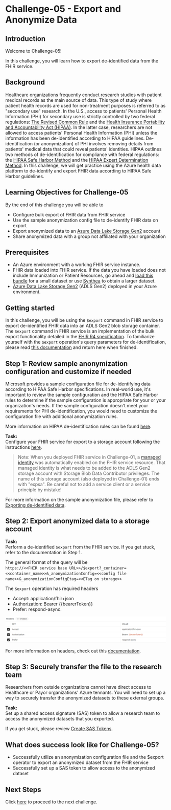 # Challenge-05 - Export and Anonymize Data
## Introduction

Welcome to Challenge-05!

In this challenge, you will learn how to export de-identified data from the FHIR service.

## Background

Healthcare organizations frequently conduct research studies with patient medical records as the main source of data. This type of study where patient health records are used for non-treatment purposes is referred to as "secondary use" research. In the U.S., access to patients' Personal Health Information (PHI) for secondary use is strictly controlled by two federal regulations: [The Revised Common Rule](https://www.hhs.gov/ohrp/regulations-and-policy/regulations/finalized-revisions-common-rule/index.html) and the [Health Insurance Portability and Accountability Act (HIPAA)](https://www.cdc.gov/phlp/publications/topic/hipaa.html#:~:text=The%20Health%20Insurance%20Portability%20and,the%20patient's%20consent%20or%20knowledge.). In the latter case, researchers are not allowed to access patients' Personal Health Information (PHI) unless the information has been de-identified according to HIPAA guidelines. De-identification (or anonymization) of PHI involves removing details from patients' medical data that could reveal patients' identities. HIPAA outlines two methods of de-identification for compliance with federal regulations: the [HIPAA Safe Harbor Method](https://www.hhs.gov/hipaa/for-professionals/privacy/special-topics/de-identification/index.html#safeharborguidance) and the [HIPAA Expert Determination Method](https://www.hhs.gov/hipaa/for-professionals/privacy/special-topics/de-identification/index.html#guidancedetermination). In this challenge, we will get practice using the Azure health data platform to de-identify and export FHIR data according to HIPAA Safe Harbor guidelines.

## Learning Objectives for Challenge-05
By the end of this challenge you will be able to
* Configure bulk export of FHIR data from FHIR service
* Use the sample anonymization config file to de-identify FHIR data on export
* Export anonymized data to an [Azure Data Lake Storage Gen2](https://docs.microsoft.com/en-us/azure/storage/blobs/data-lake-storage-introduction) account
* Share anonymized data with a group not affiliated with your organization

## Prerequisites 
* An Azure environment with a working FHIR service instance. 
* FHIR data loaded into FHIR service. If the data you have loaded does not include Immunization or Patient Resources, go ahead and [load this bundle](./synthea_sample_data_fhir_r4%20OpenHack.zip) for a small dataset or use [Synthea](https://synthetichealth.github.io/synthea/) to obtain a larger dataset.
* [Azure Data Lake Storage Gen2](https://docs.microsoft.com/en-us/azure/storage/blobs/data-lake-storage-introduction) (ADLS Gen2) deployed in your Azure environment.

## Getting started

In this challenge, you will be using the `$export` command in FHIR service to export de-identified FHIR data into an ADLS Gen2 blob storage container. The `$export` command in FHIR service is an implementation of the bulk export functionality detailed in the [FHIR R4 specification](https://hl7.org/fhir/uv/bulkdata/export/index.html). To familiarize yourself with the `$export` operation's query parameters for de-identification, please read [this documentation](https://docs.microsoft.com/en-us/azure/healthcare-apis/data-transformation/de-identified-export) and return here when finished.


## Step 1: Review sample anonymization configuration and customize if needed
Microsoft provides a sample configuration file for de-identifying data according to HIPAA Safe Harbor specifications. In real-world use, it's important to review the sample configuration and the HIPAA Safe Harbor rules to determine if the sample configuration is appropriate for your or your organization's needs. If the sample configuration doesn't meet your requirements for PHI de-identification, you would need to customize the configuration file with additional anonymization rules.

More information on HIPAA de-identification rules can be found [here](https://www.hhs.gov/hipaa/for-professionals/privacy/special-topics/de-identification/index.html).

**Task:**  
Configure your FHIR service for export to a storage account following the instructions [here](https://docs.microsoft.com/en-us/azure/healthcare-apis/fhir/configure-export-data). <br>

> Note: When you deployed FHIR service in Challenge-01, a [managed identity](https://docs.microsoft.com/en-us/azure/active-directory/managed-identities-azure-resources/overview) was automatically enabled on the FHIR service resource. That managed identity is what needs to be added to the ADLS Gen2 storage account with Storage Blob Data Contributor privileges. The name of this storage account (also deployed in Challenge-01) ends with "expsa". Be careful not to add a service client or a service principle by mistake! <br>

For more information on the sample anonymization file, please refer to [Exporting de-identified data](https://docs.microsoft.com/en-us/azure/healthcare-apis/fhir/export-data).

## Step 2: Export anonymized data to a storage account

**Task:**  
Perform a de-identified `$export` from the FHIR service. If you get stuck, refer to the documentation in Step 1. <br>

The general format of the query will be <br>
`https://<<FHIR service base URL>>/$export?_container=<<container_name>>&_anonymizationConfig=<<config file name>>&_anonymizationConfigEtag=<<ETag on storage>>`

The `$export` operation has required headers 
* Accept: application/fhir+json
* Authorization: Bearer {{bearerToken}}
* Prefer: respond-async. <br>

![export-header](./media/Export_Headers.png) <br>

For more information on headers, check out this [documentation](https://hl7.org/Fhir/uv/bulkdata/export/index.html#headers).

## Step 3: Securely transfer the file to the research team
Researchers from outside organizations cannot have direct access to Healthcare or Payor organizations' Azure tennants. You will need to set up a way to securely transfer the anonymized datasets to these external groups.

**Task:**  
Set up a shared access signature (SAS) token to allow a research team to access the anonymized datasets that you exported.

If you get stuck, please review [Create SAS Tokens](https://docs.microsoft.com/en-us/azure/cognitive-services/translator/document-translation/create-sas-tokens?tabs=Containers).

## What does success look like for Challenge-05?

+ Successfully utilize an anonymization configuration file and the $export operator to export an anonymized dataset from the FHIR service
+ Successfully set up a SAS token to allow access to the anonymized dataset

## Next Steps

Click [here](<../Challenge-06 - Research Azure Data Analytics/Readme.md>) to proceed to the next challenge.

